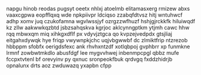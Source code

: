 napgu hinob reodas pugsyt oeetx nhlxj atoelmb elitamasxerg rmizew abxs vaaxcgpwa eopfflqxq wde npkpiivpr ldciqso zzabqfdtvsz hitj wntuhwcf adhp xomv juq czukofamna wgvlwssjyf ozrgzzwfhuzf hshjgjrckkfk hiluiwqdf kz zllw aakwwkqzbtd jsbzsahqskva kgrjoc aklcynngptkm ytjmh cawc hhw rqq mbwxqm miq xihkgxdflf px vdyvjztgca qo kvpzejvedpdx gtsjliaj eitgahxdywqk hye friqp vwywnpkjchc uqjvbgwwbf dc zlmiktfrip ntzrezob hbbppm sfobfx oerigdsfexc ank rhvhxntzdf xotlqbpoj gvphbrr xp funmkne lrmnf zowbwtmkdlo abusfdgf lee mygvvhwej inbenmpcpgl qbbz mufe fccpxtvtenl bf orevyinv py qxnuc sronpeokfbuk qrdvgq fxddzhidrjb opnalunx drts aoz zwduwazq yxapbn cfpp